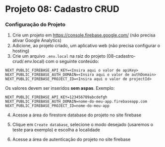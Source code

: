 # Projeto 08: Cadastro CRUD

### Configuração do Projeto

1. Crie um projeto em https://console.firebase.google.com/ (não precisa ativar Google Analytics)
2. Adicione, ao projeto criado, um aplicativo web (não precisa configurar o hosting)
3. Crie um arquivo `.env.local` na raiz do projeto (08-cadastro-crud/.env.local) com o seguinte conteúdo:

```
NEXT_PUBLIC_FIREBASE_API_KEY=<Insira aqui o valor de apiKey>
NEXT_PUBLIC_FIREBASE_AUTH_DOMAIN=<Insira aqui o valor de authDomain>
NEXT_PUBLIC_FIREBASE_PROJECT_ID=<Insira aqui o valor de projectId>
```

Os valores devem ser inseridos **sem aspas**. Exemplo:

```
NEXT_PUBLIC_FIREBASE_API_KEY=123456789abcdefgh
NEXT_PUBLIC_FIREBASE_AUTH_DOMAIN=nome-do-meu-app.firebaseapp.com
NEXT_PUBLIC_FIREBASE_PROJECT_ID=nome-do-meu-app
```

4. Acesse a área do firestore database do projeto no site firebase

5. Clique em `Create database`, selecione o modo desejado (usaremos o teste para exemplo) e escolha a localidade

6. Acesse a área de autenticação do projeto no site firebase
